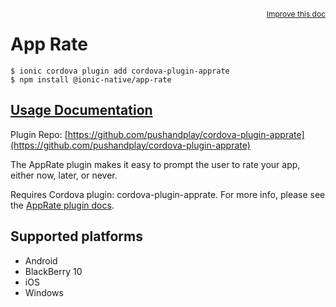 <a style="float:right;font-size:12px;" href="http://github.com/ionic-team/ionic-native/edit/master/src/@ionic-native/plugins/app-rate/index.ts#L131">
  Improve this doc
</a>

# App Rate

```
$ ionic cordova plugin add cordova-plugin-apprate
$ npm install @ionic-native/app-rate
```

## [Usage Documentation](https://ionicframework.com/docs/native/app-rate/)

Plugin Repo: [https://github.com/pushandplay/cordova-plugin-apprate](https://github.com/pushandplay/cordova-plugin-apprate)

The AppRate plugin makes it easy to prompt the user to rate your app, either now, later, or never.

Requires Cordova plugin: cordova-plugin-apprate. For more info, please see the [AppRate plugin docs](https://github.com/pushandplay/cordova-plugin-apprate).

## Supported platforms
- Android
- BlackBerry 10
- iOS
- Windows



